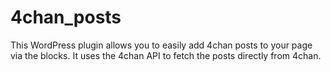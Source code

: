# 4chan_posts
This WordPress plugin allows you to easily add 4chan posts to your page via the blocks. It uses the 4chan API to fetch the posts directly from 4chan.
